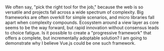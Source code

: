 We often say, "pick the right tool for the job," because the web is so versatile and projects fall across a wide spectrum of complexity. Big frameworks are often overkill for simple scenarios, and micro libraries fall apart when complexity compounds. Ecosystem around a view layer as core seems to be the way forward, but rapid innovation without consensus leads to choice fatigue. Is it possible to create a "progressive framework" that offers a complete, but incrementally adoptable solution? I am going to demonstrate why I believe Vue.js could be one such framework.
